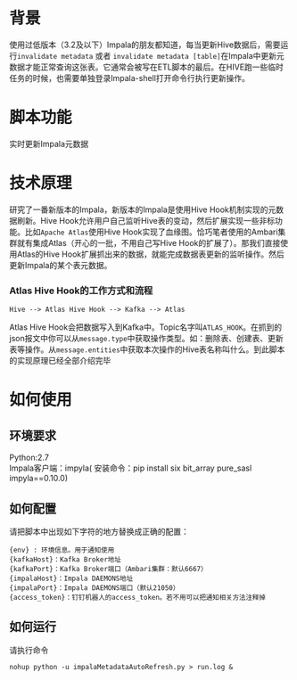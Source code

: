 # 背景
使用过低版本（3.2及以下）Impala的朋友都知道，每当更新Hive数据后，需要运行`invalidate metadata` 或者 `invalidate metadata [table]`在Impala中更新元数据才能正常查询这张表。它通常会被写在ETL脚本的最后。在HIVE跑一些临时任务的时候，也需要单独登录Impala-shell打开命令行执行更新操作。

# 脚本功能
实时更新Impala元数据

# 技术原理
研究了一番新版本的Impala，新版本的Impala是使用Hive Hook机制实现的元数据刷新。Hive Hook允许用户自己监听Hive表的变动，然后扩展实现一些非标功能。比如`Apache Atlas`使用Hive Hook实现了血缘图。恰巧笔者使用的Ambari集群就有集成Atlas（开心的一批，不用自己写Hive Hook的扩展了）。那我们直接使用Atlas的Hive Hook扩展抓出来的数据，就能完成数据表更新的监听操作。然后更新Impala的某个表元数据。
### Atlas Hive Hook的工作方式和流程
```
Hive --> Atlas Hive Hook --> Kafka --> Atlas
```
Atlas Hive Hook会把数据写入到Kafka中。Topic名字叫`ATLAS_HOOK`。在抓到的json报文中你可以从`message.type`中获取操作类型。如：删除表、创建表、更新表等操作。从`message.entities`中获取本次操作的Hive表名称叫什么。到此脚本的实现原理已经全部介绍完毕

# 如何使用
## 环境要求
Python:2.7
</br>
Impala客户端：impyla( 安装命令：pip install  six bit_array pure_sasl  impyla==0.10.0)

## 如何配置
请把脚本中出现如下字符的地方替换成正确的配置：
```
{env} : 环境信息。用于通知使用
{kafkaHost}：Kafka Broker地址
{kafkaPort}：Kafka Broker端口（Ambari集群：默认6667）
{impalaHost}：Impala DAEMONS地址
{impalaPort}：Impala DAEMONS端口（默认21050）
{access_token}：钉钉机器人的access_token。若不用可以把通知相关方法注释掉
```
## 如何运行
请执行命令
```
nohup python -u impalaMetadataAutoRefresh.py > run.log &
```
